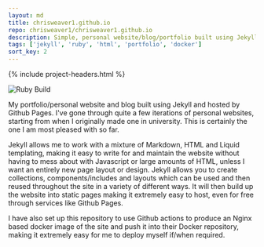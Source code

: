 ```yaml
---
layout: md
title: chrisweaver1.github.io
repo: chrisweaver1/chrisweaver1.github.io
description: Simple, personal website/blog/portfolio built using Jekyll, hosted ny Github Pages
tags: ['jekyll', 'ruby', 'html', 'portfolio', 'docker']
sort_key: 2
---
```


{% include project-headers.html %}

![Ruby Build](https://github.com/ChrisWeaver1/chrisweaver1.github.io/workflows/Ruby%20Build/badge.svg?branch=master)

My portfolio/personal website and blog built using Jekyll and hosted by Github Pages. I've gone through quite a few iterations of personal websites, starting from when I originally made one in university. This is certainly the one I am most pleased with so far. 

Jekyll allows me to work with a mixture of Markdown, HTML and Liquid templating, making it easy to write for and maintain the website without having to mess about with Javascript or large amounts of HTML, unless I want an entirely new page layout or design. Jekyll allows you to create collections, components/includes and layouts which can be used and then reused throughout the site in a variety of different ways. It will then build up the website into static pages making it extremely easy to host, even for free through services like Github Pages.

I have also set up this repository to use Github actions to produce an Nginx based docker image of the site and push it into their Docker repository, making it extremely easy for me to deploy myself if/when required. 